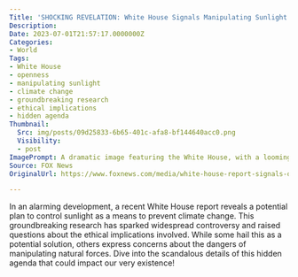 ```yaml
---
Title: 'SHOCKING REVELATION: White House Signals Manipulating Sunlight to Combat Climate Change!'
Description: 
Date: 2023-07-01T21:57:17.0000000Z
Categories:
- World
Tags:
- White House
- openness
- manipulating sunlight
- climate change
- groundbreaking research
- ethical implications
- hidden agenda
Thumbnail:
  Src: img/posts/09d25833-6b65-401c-afa8-bf144640acc0.png
  Visibility:
  - post
ImagePrompt: A dramatic image featuring the White House, with a looming dark cloud representing the controversial manipulation of sunlight to combat climate change.
Source: FOX News
OriginalUrl: https://www.foxnews.com/media/white-house-report-signals-openness-manipulating-sunlight-prevent-climate-change

---
```

In an alarming development, a recent White House report reveals a potential plan to control sunlight as a means to prevent climate change. This groundbreaking research has sparked widespread controversy and raised questions about the ethical implications involved. While some hail this as a potential solution, others express concerns about the dangers of manipulating natural forces. Dive into the scandalous details of this hidden agenda that could impact our very existence!